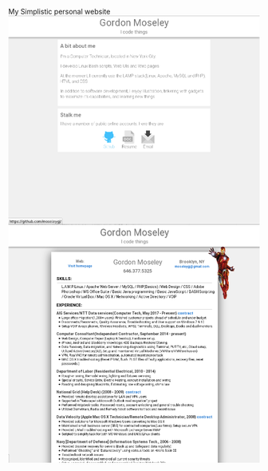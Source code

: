 My Simplistic personal website
![screenshot](https://github.com/moseleygj/WebPages/blob/master/SimplePersonalSite/Screenshot%20from%202017-10-23%2019-15-44.png)
![screenshot](https://github.com/moseleygj/WebPages/blob/master/SimplePersonalSite/Screenshot%20from%202017-10-23%2019-16-01.png)
